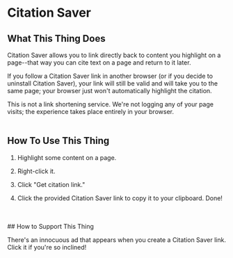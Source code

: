 # Citation Saver

## What This Thing Does

Citation Saver allows you to link directly back to content you highlight on a page--that way you can cite text on a page and return to it later.

If you follow a Citation Saver link in another browser (or if you decide to uninstall Citation Saver), your link will still be valid and will take you to the same page; your browser just won't automatically highlight the citation.

This is not a link shortening service. We're not logging any of your page visits; the experience takes place entirely in your browser.
<br>
<br>

## How To Use This Thing

1. Highlight some content on a page.

2. Right-click it.

3. Click "Get citation link."

4. Click the provided Citation Saver link to copy it to your clipboard. Done!
<br>
<br>
## How to Support This Thing

There's an innocuous ad that appears when you create a Citation Saver link. Click it if you're so inclined!